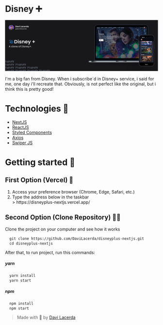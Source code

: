 # Disney ➕

![Disney+ Clone Mockup](https://github.com/DaviLacerda/disneyplus-nextjs/blob/main/public/disney-banner.png)

I'm a big fan from Disney. When i subscribe´d in Disney+ service, i said for me, one day i'll recreate that. Obviously, is not perfect like the original, but i think this is pretty good!

# Technologies 👾

  * [NextJS](https://nextjs.org/)
  * [ReactJS](https://reactjs.org/)
  * [Styled Components](https://styled-components.com/)
  * [Axios](https://github.com/axios/axios)
  * [Swiper JS](https://swiperjs.com/)

# Getting started 🚀

## First Option (Vercel) 🔺

<ol>
  <li>Access your preference browser (Chrome, Edge, Safari, etc.)</li>
  <li>Type the address below in the taskbar</li>
  > https://disneyplus-nextjs.vercel.app/
</ol>

## Second Option (Clone Repository) 👩‍💻

Clone the project on your computer and see how it works

```
  git clone https://github.com/DaviLacerda/disneyplus-nextjs.git
  cd disneyplus-nextjs
```

After that, to run project, run this commands:

##### yarn
```
  yarn install
  yarn start
```

##### npm
```
  npm install
  npm start
```

> Made with 💜 by [Davi Lacerda](https://github.com/davilacerda)
